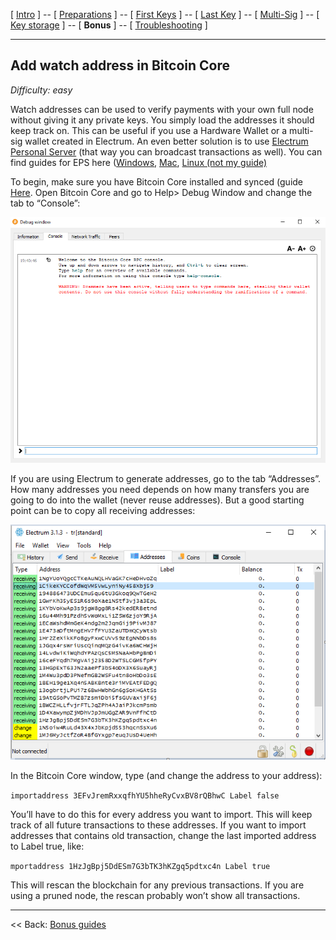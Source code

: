 [ [Intro](README.md) ] -- [ [Preparations]( hodl-guide_10_preparations.md) ] -- [ [First Keys](hodl-guide_20_first-keys.md) ] -- [ [Last Key](hodl-guide_30_last-key.md) ] -- [ [Multi-Sig](hodl-guide_40_multi-sig.md) ] -- [ [Key storage](hodl-guide_50_key-storage.md
) ] -- [ **Bonus** ] -- [ [Troubleshooting](hodl-guide_70_troubleshooting.md) ]

---

## Add watch address in Bitcoin Core

*Difficulty: easy*

Watch addresses can be used to verify payments with your own full node without giving it any private keys. You simply load the addresses it should keep track on. This can be useful if you use a Hardware Wallet or a multi-sig wallet created in Electrum. An even better solution is to use [Electrum Personal Server](https://github.com/chris-belcher/electrum-personal-server) (that way you can broadcast transactions as well). You can find guides for EPS here ([Windows](hodl-guide_63_eps-win.md), [Mac](hodl-guide_63_eps-mac.md), [Linux (not my guide)]( https://www.youtube.com/watch?v=1JMP4NZCC5g)

To begin, make sure you have Bitcoin Core installed and synced (guide [Here]( hodl-guide_61_bitcoin-core.md). Open Bitcoin Core and go to Help> Debug Window and change the tab to “Console”:

![Watch 1](images/65_watch_1.png)

If you are using Electrum to generate addresses, go to the tab “Addresses”. How many addresses you need depends on how many transfers you are going to do into the wallet (never reuse addresses). But a good starting point can be to copy all receiving addresses:

![Watch 2](images/65_watch_2.png)

In the Bitcoin Core window, type (and change the address to your address):

`importaddress 3EFvJremRxxqfhYU5hheRyCvxBV8rQBhwC Label false`

You’ll have to do this for every address you want to import.  This will keep track of all future transactions to these addresses. If you want to import addresses that contains old transaction, change the last imported address to Label true, like:

`mportaddress 1HzJgBpj5DdESm7G3bTK3hKZgq5pdtxc4n Label true`

This will rescan the blockchain for any previous transactions. If you are using a pruned node, the rescan probably won’t show all transactions.

------

<< Back: [Bonus guides](hodl-guide_60_bonus.md) 
